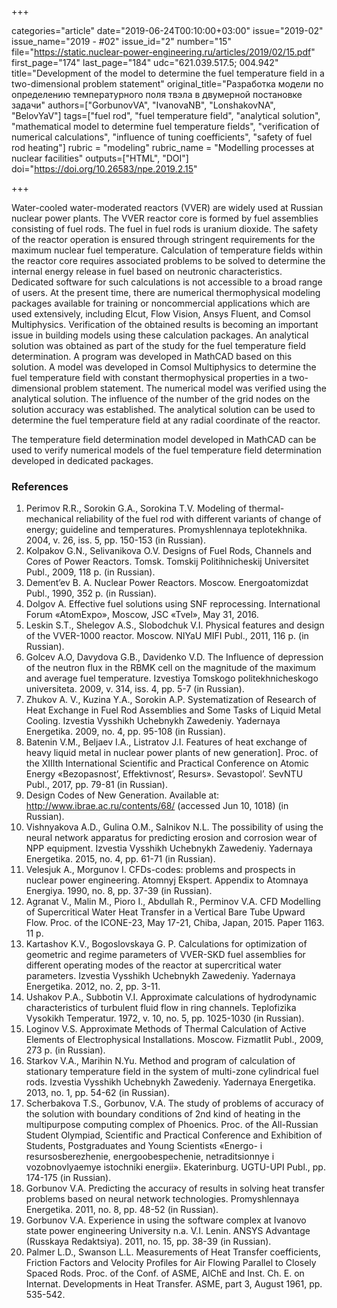 +++

categories="article"
date="2019-06-24T00:10:00+03:00"
issue="2019-02"
issue_name="2019 - #02"
issue_id="2"
number="15"
file="https://static.nuclear-power-engineering.ru/articles/2019/02/15.pdf"
first_page="174"
last_page="184"
udc="621.039.517.5; 004.942"
title="Development of the model to determine the fuel temperature field in a two-dimensional problem statement"
original_title="Разработка модели по определению температурного поля твэла в двумерной постановке задачи"
authors=["GorbunovVA", "IvanovaNB", "LonshakovNA", "BelovYaV"]
tags=["fuel rod", "fuel temperature field", "analytical solution", "mathematical model to determine fuel temperature fields", "verification of numerical calculations", "influence of tuning coefficients", "safety of fuel rod heating"]
rubric = "modeling"
rubric_name = "Modelling processes at nuclear facilities"
outputs=["HTML", "DOI"]
doi="https://doi.org/10.26583/npe.2019.2.15"

+++

Water-cooled water-moderated reactors (VVER) are widely used at Russian nuclear power plants. The VVER reactor core is formed by fuel assemblies consisting of fuel rods. The fuel in fuel rods is uranium dioxide. The safety of the reactor operation is ensured through stringent requirements for the maximum nuclear fuel temperature. Calculation of temperature fields within the reactor core requires associated problems to be solved to determine the internal energy release in fuel based on neutronic characteristics. Dedicated software for such calculations is not accessible to a broad range of users. At the present time, there are numerical thermophysical modeling packages available for training or noncommercial applications which are used extensively, including Elcut, Flow Vision, Ansys Fluent, and Comsol Multiphysics. Verification of the obtained results is becoming an important issue in building models using these calculation packages. An analytical solution was obtained as part of the study for the fuel temperature field determination. A program was developed in MathCAD based on this solution. A model was developed in Comsol Multiphysics to determine the fuel temperature field with constant thermophysical properties in a two-dimensional problem statement. The numerical model was verified using the analytical solution. The influence of the number of the grid nodes on the solution accuracy was established. The analytical solution can be used to determine the fuel temperature field at any radial coordinate of the reactor.

The temperature field determination model developed in MathCAD can be used to verify numerical models of the fuel temperature field determination developed in dedicated packages.

### References

1. Perimov R.R., Sorokin G.A., Sorokina T.V. Modeling of thermal-mechanical reliability of the fuel rod with different variants of change of energy; guideline and temperatures. Promyshlennaya teplotekhnika. 2004, v. 26, iss. 5, pp. 150-153 (in Russian).
2. Kolpakov G.N., Selivanikova O.V. Designs of Fuel Rods, Channels and Cores of Power Reactors. Tomsk. Tomskij Politihnicheskij Universitet Publ., 2009, 118 p. (in Russian).
3. Dement’ev B. A. Nuclear Power Reactors. Moscow. Energoatomizdat Publ., 1990, 352 p. (in Russian).
4. Dolgov A. Effective fuel solutions using SNF reprocessing. International Forum «AtomExpo», Moscow, JSC «Tvel», May 31, 2016.
5. Leskin S.T., Shelegov A.S., Slobodchuk V.I. Physical features and design of the VVER-1000 reactor. Moscow. NIYaU MIFI Publ., 2011, 116 p. (in Russian).
6. Golcev A.O, Davydova G.B., Davidenko V.D. The Influence of depression of the neutron flux in the RBMK cell on the magnitude of the maximum and average fuel temperature. Izvestiya Tomskogo politekhnicheskogo universiteta. 2009, v. 314, iss. 4, pp. 5-7 (in Russian).
7. Zhukov A. V., Kuzina Y.A., Sorokin A.P. Systematization of Research of Heat Exchange in Fuel Rod Assemblies and Some Tasks of Liquid Metal Cooling. Izvestia Vysshikh Uchebnykh Zawedeniy. Yadernaya Energetika. 2009, no. 4, pp. 95-108 (in Russian).
8. Batenin V.M., Beljaev I.A., Listratov J.I. Features of heat exchange of heavy liquid metal in nuclear power plants of new generation]. Proc. of the XIIIth International Scientific and Practical Conference on Atomic Energy «Bezopasnost’, Effektivnost’, Resurs». Sevastopol’. SevNTU Publ., 2017, pp. 79-81 (in Russian).
9. Design Codes of New Generation. Available at: http://www.ibrae.ac.ru/contents/68/ (accessed Jun 10, 1018) (in Russian).
10. Vishnyakova A.D., Gulina O.M., Salnikov N.L. The possibility of using the neural network apparatus for predicting erosion and corrosion wear of NPP equipment. Izvestia Vysshikh Uchebnykh Zawedeniy. Yadernaya Energetika. 2015, no. 4, pp. 61-71 (in Russian).
11. Velesjuk A., Morgunov I. CFDs-codes: problems and prospects in nuclear power engineering. Atomnyj Ekspert. Appendix to Atomnaya Energiya. 1990, no. 8, pp. 37-39 (in Russian).
12. Agranat V., Malin M., Pioro I., Abdullah R., Perminov V.A. CFD Modelling of Supercritical Water Heat Transfer in a Vertical Bare Tube Upward Flow. Proc. of the ICONE-23, May 17-21, Chiba, Japan, 2015. Paper 1163. 11 p.
13. Kartashov K.V., Bogoslovskaya G. P. Calculations for optimization of geometric and regime parameters of VVER-SKD fuel assemblies for different operating modes of the reactor at supercritical water parameters. Izvestia Vysshikh Uchebnykh Zawedeniy. Yadernaya Energetika. 2012, no. 2, pp. 3-11.
14. Ushakov P.A., Subbotin V.I. Approximate calculations of hydrodynamic characteristics of turbulent fluid flow in ring channels. Teplofizika Vysokikh Temperatur. 1972, v. 10, no. 5, pp. 1025-1030 (in Russian).
15. Loginov V.S. Approximate Methods of Thermal Calculation of Active Elements of Electrophysical Installations. Moscow. Fizmatlit Publ., 2009, 273 p. (in Russian).
16. Starkov V.A., Marihin N.Yu. Method and program of calculation of stationary temperature field in the system of multi-zone cylindrical fuel rods. Izvestia Vysshikh Uchebnykh Zawedeniy. Yadernaya Energetika. 2013, no. 1, pp. 54-62 (in Russian).
17. Scherbakova T.S., Gorbunov, V.A. The study of problems of accuracy of the solution with boundary conditions of 2nd kind of heating in the multipurpose computing complex of Phoenics. Proc. of the All-Russian Student Olympiad, Scientific and Practical Conference and Exhibition of Students, Postgraduates and Young Scientists «Energo- i resursosberezhenie, energoobespechenie, netraditsionnye i vozobnovlyaemye istochniki energii». Ekaterinburg. UGTU-UPI Publ., pp. 174-175 (in Russian).
18. Gorbunov V.A. Predicting the accuracy of results in solving heat transfer problems based on neural network technologies. Promyshlennaya Energetika. 2011, no. 8, pp. 48-52 (in Russian).
19. Gorbunov V.A. Experience in using the software complex at Ivanovo state power engineering University n.a. V.I. Lenin. ANSYS Advantage (Russkaya Redaktsiya). 2011, no. 15, pp. 38-39 (in Russian).
20. Palmer L.D., Swanson L.L. Measurements of Heat Transfer coefficients, Friction Factors and Velocity Profiles for Air Flowing Parallel to Closely Spaced Rods. Proc. of the Conf. of ASME, AIChE and Inst. Ch. E. on Internat. Developments in Heat Transfer. ASME, part 3, August 1961, pp. 535-542.